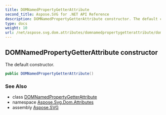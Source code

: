 ```yaml
---
title: DOMNamedPropertyGetterAttribute
second_title: Aspose.SVG for .NET API Reference
description: DOMNamedPropertyGetterAttribute constructor. The default constructor
type: docs
weight: 10
url: /net/aspose.svg.dom.attributes/domnamedpropertygetterattribute/domnamedpropertygetterattribute/
---
```

## DOMNamedPropertyGetterAttribute constructor

The default constructor.

```csharp
public DOMNamedPropertyGetterAttribute()
```

### See Also

* class [DOMNamedPropertyGetterAttribute](../)
* namespace [Aspose.Svg.Dom.Attributes](../../domnamedpropertygetterattribute/)
* assembly [Aspose.SVG](../../../)
